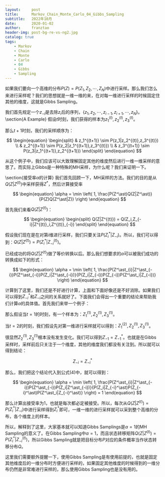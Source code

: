 ```yaml
---
layout:     post
title:      Markov_Chain_Monte_Carlo_04_Gibbs_Sampling
subtitle:   2022年10月
date:       2020-01-02
author:     franztao
header-img: post-bg-re-vs-ng2.jpg
catalog: true
tags:
    - Markov
    - Chain
    - Monte
    - Carlo
    - 04
    - Gibbs
    - Sampling
---
```


    

如果我们要向一个高维的分布$P(Z) = P(Z_1,Z_2,\cdots,Z_N)$中进行采样。那么我们怎么来进行采样呢？我们的思想就是一维一维的来，在对每一维进行采样的时候固定住其他的维度，这就是Gibbs Sampling。

我们首先规定一个$z_{-i}$是去除$z_i$后的序列，$\{ z_1,z_2,\cdots,z_{i-1},z_{i+1},\cdots,z_N \}$。
\section{A Example}
假设$t$时刻，我们获得的样本为$z_1^{(t)},z_2^{(t)},z_3^{(t)}$。

那么$t+1$时刻，我们的采样顺序为：

$$
\begin{equation}
    \begin{split}
        & z_1^{(t+1)} \sim P(z_1|z_2^{(t)},z_3^{(t)}) \\
        & z_2^{(t+1)} \sim P(z_2|z_1^{(t+1)},z_3^{(t)}) \\ 
        & z_3^{(t+1)} \sim P(z_3|z_1^{(t+1)},z_2^{(t+1)})
    \end{split}
\end{equation}
$$

从这个例子中，我们应该可以大致理解固定其他的维度然后进行一维一维采样的意思了。而实际上Gibbs是一种特殊的MH采样，为什么呢？我们来证明一下。

\section{接受率$\alpha$的计算}
我们首先回顾一下，MH采样的方法。我们的目的是从$Q(Z|Z^{(t)})$中采样获得$Z^\ast$，然后计算接受率

$$
\begin{equation}
    \alpha = \min \left( 1, \frac{P(Z^\ast)Q(Z|Z^\ast)}{P(Z)Q(Z^\ast|Z)}  \right)
\end{equation}
$$

首先我们来看$Q(Z|Z^{(t)})$：

$$
\begin{equation}
    \begin{split}
        Q(Z|Z^{(t)}) = Q(Z_i,Z_{-i}|Z^{(t)}_i,Z^{(t)}_{-i})
    \end{split}
\end{equation}
$$

假设我们现在是在对第$i$维进行采样，我们只要关注$P(Z_i^\ast | Z_{-i})$。所以，我们可以得到：$Q(Z|Z^{(t)}) = P(Z_i^\ast | Z_{-i}^{(t)})$。

已经成功的将$Q(Z|Z^{(t)})$做了等价转换以后。那么我们想要求的$\alpha$可以被我们成功的转换成如下的形式：

$$
\begin{equation}
    \alpha = \min \left( 1, \frac{P(Z^\ast_{i}|Z^\ast_{-i})P(Z^\ast_{-i})P(Z_i|Z^\ast_{-i})}{P(Z_i|Z_{-i})P(Z_{-i})P(Z^\ast_i|Z_{-i})} \right)
\end{equation}
$$

计算到了这里，我们还是不好进行计算，上面和下面好像还是不好消除。如果我们可以得到$Z_{-i}^\ast$和$Z_{-i}$之间的关系就好了。下面我们会得出一个重要的结论来帮助我们计算$\alpha$的具体值。首先我们来举一个例子：

那么假设当$t=1$的时刻，有一个样本为：$Z_1^{(1)},Z_2^{(1)},Z_3^{(1)}$。

当$t=2$的时刻，我们假设先对第一维进行采样就可以得到：$Z_1^{(2)},Z_2^{(1)},Z_3^{(1)}$。

很显然$Z_2^{(1)},Z_3^{(1)}$根本没有发生变化。我们可以得到$Z_{-1} = Z_{-1}^\ast$。也就是在Gibbs采样时，采样前后只关注于一个维度，其他的维度我们都没有关注到。所以就可以得到结论：

$$
\begin{equation}
    Z_{-i} = Z_{-i}^\ast
\end{equation}
$$

那么，我们把这个结论代入到公式(4)中，就可以得到：

$$
\begin{equation}
    \alpha = \min \left( 1, \frac{P(Z^\ast_{i}|Z^\ast_{-i})P(Z^\ast_{-i})P(Z_i|Z^\ast_{-i})}{P(Z_i|Z_{-i}^\ast)P(Z_{-i}^\ast)P(Z^\ast_i|Z_{-i}^\ast)} \right) = 1
\end{equation}
$$

那么计算出接受率为1，也就是每次都必定被接受。所以，每次从$Q(Z|Z^{(t)}) = P(Z_i^\ast|Z_{-i})$中进行采样得到$Z^\ast_{i}$即可，一维一维的进行采样就可以采到整个高维的分布，各个维度上的样本。

所以，解释到了这里，大家基本就可以知道Gibbs Samplings是$\alpha = 1$的MH Sampling的意义了。在Gibbs Sampling中$\alpha=1$，而且状态转移矩阵$Q(Z|Z^{(t)}) = P(Z^\ast_{i}|Z^{(t)}_{-i})$，所以Gibbs Sampling就是把目标分布$P$对应的条件概率当作状态转移分布$Q$。

这里我们需要额外提醒一下，使用Gibbs Sampling是有使用前提的，也就是固定其他维度后的一维分布时方便进行采样的，如果固定其他维度的时候得到的一维分布仍然是非常难进行采样的，那么使用Gibbs Sampling也是没有用的。

